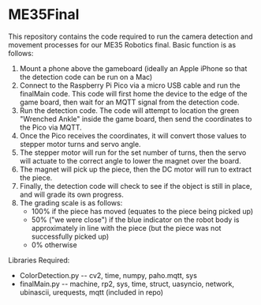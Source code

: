 # ME35Final
This repository contains the code required to run the camera detection and movement processes for our ME35 Robotics final. Basic function is as follows:
1. Mount a phone above the gameboard (ideally an Apple iPhone so that the detection code can be run on a Mac)
2. Connect to the Raspberry Pi Pico via a micro USB cable and run the finalMain code. This code will first home the device to the edge of the game board, then wait for an MQTT signal from the detection code.
3. Run the detection code. The code will attempt to location the green "Wrenched Ankle" inside the game board, then send the coordinates to the Pico via MQTT.
4. Once the Pico receives the coordinates, it will convert those values to stepper motor turns and servo angle.
5. The stepper motor will run for the set number of turns, then the servo will actuate to the correct angle to lower the magnet over the board.
6. The magnet will pick up the piece, then the DC motor will run to extract the piece.
7. Finally, the detection code will check to see if the object is still in place, and will grade its own progress.
8. The grading scale is as follows:
   - 100% if the piece has moved (equates to the piece being picked up)
   - 50% ("we were close") if the blue indicator on the robot body is approximately in line with the piece (but the piece was not successfully picked up)
   - 0% otherwise

Libraries Required:
- ColorDetection.py -- cv2, time, numpy, paho.mqtt, sys
- finalMain.py -- machine, rp2, sys, time, struct, uasyncio, network, ubinascii, urequests, mqtt (included in repo)
